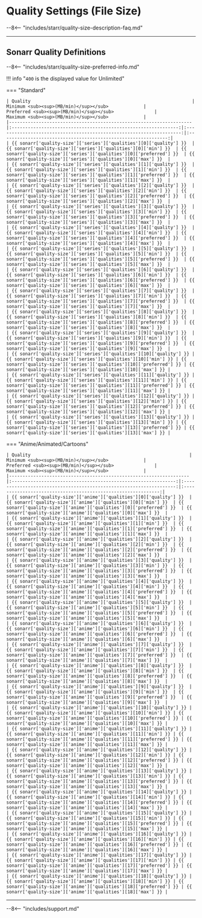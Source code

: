 # Quality Settings (File Size)

--8<-- "includes/starr/quality-size-description-faq.md"

---

## Sonarr Quality Definitions

--8<-- "includes/starr/quality-size-preferred-info.md"

!!! info "`400` is the displayed value for Unlimited"

=== "Standard"

    | Quality                                                            |             Minimum <sub><sup>(MB/min)</sup></sub>             |               Preferred <sub><sup>(MB/min)</sup></sub>               |             Maximum <sub><sup>(MB/min)</sup></sub>             |
    |--------------------------------------------------------------------|:--------------------------------------------------------------:|:--------------------------------------------------------------------:|:--------------------------------------------------------------:|
    | {{ sonarr['quality-size']['series']['qualities'][0]['quality'] }}  | {{ sonarr['quality-size']['series']['qualities'][0]['min'] }}  | {{ sonarr['quality-size']['series']['qualities'][0]['preferred'] }}  | {{ sonarr['quality-size']['series']['qualities'][0]['max'] }}  |
    | {{ sonarr['quality-size']['series']['qualities'][1]['quality'] }}  | {{ sonarr['quality-size']['series']['qualities'][1]['min'] }}  | {{ sonarr['quality-size']['series']['qualities'][1]['preferred'] }}  | {{ sonarr['quality-size']['series']['qualities'][1]['max'] }}  |
    | {{ sonarr['quality-size']['series']['qualities'][2]['quality'] }}  | {{ sonarr['quality-size']['series']['qualities'][2]['min'] }}  | {{ sonarr['quality-size']['series']['qualities'][2]['preferred'] }}  | {{ sonarr['quality-size']['series']['qualities'][2]['max'] }}  |
    | {{ sonarr['quality-size']['series']['qualities'][3]['quality'] }}  | {{ sonarr['quality-size']['series']['qualities'][3]['min'] }}  | {{ sonarr['quality-size']['series']['qualities'][3]['preferred'] }}  | {{ sonarr['quality-size']['series']['qualities'][3]['max'] }}  |
    | {{ sonarr['quality-size']['series']['qualities'][4]['quality'] }}  | {{ sonarr['quality-size']['series']['qualities'][4]['min'] }}  | {{ sonarr['quality-size']['series']['qualities'][4]['preferred'] }}  | {{ sonarr['quality-size']['series']['qualities'][4]['max'] }}  |
    | {{ sonarr['quality-size']['series']['qualities'][5]['quality'] }}  | {{ sonarr['quality-size']['series']['qualities'][5]['min'] }}  | {{ sonarr['quality-size']['series']['qualities'][5]['preferred'] }}  | {{ sonarr['quality-size']['series']['qualities'][5]['max'] }}  |
    | {{ sonarr['quality-size']['series']['qualities'][6]['quality'] }}  | {{ sonarr['quality-size']['series']['qualities'][6]['min'] }}  | {{ sonarr['quality-size']['series']['qualities'][6]['preferred'] }}  | {{ sonarr['quality-size']['series']['qualities'][6]['max'] }}  |
    | {{ sonarr['quality-size']['series']['qualities'][7]['quality'] }}  | {{ sonarr['quality-size']['series']['qualities'][7]['min'] }}  | {{ sonarr['quality-size']['series']['qualities'][7]['preferred'] }}  | {{ sonarr['quality-size']['series']['qualities'][7]['max'] }}  |
    | {{ sonarr['quality-size']['series']['qualities'][8]['quality'] }}  | {{ sonarr['quality-size']['series']['qualities'][8]['min'] }}  | {{ sonarr['quality-size']['series']['qualities'][8]['preferred'] }}  | {{ sonarr['quality-size']['series']['qualities'][8]['max'] }}  |
    | {{ sonarr['quality-size']['series']['qualities'][9]['quality'] }}  | {{ sonarr['quality-size']['series']['qualities'][9]['min'] }}  | {{ sonarr['quality-size']['series']['qualities'][9]['preferred'] }}  | {{ sonarr['quality-size']['series']['qualities'][9]['max'] }}  |
    | {{ sonarr['quality-size']['series']['qualities'][10]['quality'] }} | {{ sonarr['quality-size']['series']['qualities'][10]['min'] }} | {{ sonarr['quality-size']['series']['qualities'][10]['preferred'] }} | {{ sonarr['quality-size']['series']['qualities'][10]['max'] }} |
    | {{ sonarr['quality-size']['series']['qualities'][11]['quality'] }} | {{ sonarr['quality-size']['series']['qualities'][11]['min'] }} | {{ sonarr['quality-size']['series']['qualities'][11]['preferred'] }} | {{ sonarr['quality-size']['series']['qualities'][11]['max'] }} |
    | {{ sonarr['quality-size']['series']['qualities'][12]['quality'] }} | {{ sonarr['quality-size']['series']['qualities'][12]['min'] }} | {{ sonarr['quality-size']['series']['qualities'][12]['preferred'] }} | {{ sonarr['quality-size']['series']['qualities'][12]['max'] }} |
    | {{ sonarr['quality-size']['series']['qualities'][13]['quality'] }} | {{ sonarr['quality-size']['series']['qualities'][13]['min'] }} | {{ sonarr['quality-size']['series']['qualities'][13]['preferred'] }} | {{ sonarr['quality-size']['series']['qualities'][13]['max'] }} |

=== "Anime/Animated/Cartoons"

    | Quality                                                           |            Minimum <sub><sup>(MB/min)</sup></sub>             |              Preferred <sub><sup>(MB/min)</sup></sub>               |            Maximum <sub><sup>(MB/min)</sup></sub>             |
    |-------------------------------------------------------------------|:-------------------------------------------------------------:|:-------------------------------------------------------------------:|:-------------------------------------------------------------:|
    | {{ sonarr['quality-size']['anime']['qualities'][0]['quality'] }}  | {{ sonarr['quality-size']['anime']['qualities'][0]['min'] }}  | {{ sonarr['quality-size']['anime']['qualities'][0]['preferred'] }}  | {{ sonarr['quality-size']['anime']['qualities'][0]['max'] }}  |
    | {{ sonarr['quality-size']['anime']['qualities'][1]['quality'] }}  | {{ sonarr['quality-size']['anime']['qualities'][1]['min'] }}  | {{ sonarr['quality-size']['anime']['qualities'][1]['preferred'] }}  | {{ sonarr['quality-size']['anime']['qualities'][1]['max'] }}  |
    | {{ sonarr['quality-size']['anime']['qualities'][2]['quality'] }}  | {{ sonarr['quality-size']['anime']['qualities'][2]['min'] }}  | {{ sonarr['quality-size']['anime']['qualities'][2]['preferred'] }}  | {{ sonarr['quality-size']['anime']['qualities'][2]['max'] }}  |
    | {{ sonarr['quality-size']['anime']['qualities'][3]['quality'] }}  | {{ sonarr['quality-size']['anime']['qualities'][3]['min'] }}  | {{ sonarr['quality-size']['anime']['qualities'][3]['preferred'] }}  | {{ sonarr['quality-size']['anime']['qualities'][3]['max'] }}  |
    | {{ sonarr['quality-size']['anime']['qualities'][4]['quality'] }}  | {{ sonarr['quality-size']['anime']['qualities'][4]['min'] }}  | {{ sonarr['quality-size']['anime']['qualities'][4]['preferred'] }}  | {{ sonarr['quality-size']['anime']['qualities'][4]['max'] }}  |
    | {{ sonarr['quality-size']['anime']['qualities'][5]['quality'] }}  | {{ sonarr['quality-size']['anime']['qualities'][5]['min'] }}  | {{ sonarr['quality-size']['anime']['qualities'][5]['preferred'] }}  | {{ sonarr['quality-size']['anime']['qualities'][5]['max'] }}  |
    | {{ sonarr['quality-size']['anime']['qualities'][6]['quality'] }}  | {{ sonarr['quality-size']['anime']['qualities'][6]['min'] }}  | {{ sonarr['quality-size']['anime']['qualities'][6]['preferred'] }}  | {{ sonarr['quality-size']['anime']['qualities'][6]['max'] }}  |
    | {{ sonarr['quality-size']['anime']['qualities'][7]['quality'] }}  | {{ sonarr['quality-size']['anime']['qualities'][7]['min'] }}  | {{ sonarr['quality-size']['anime']['qualities'][7]['preferred'] }}  | {{ sonarr['quality-size']['anime']['qualities'][7]['max'] }}  |
    | {{ sonarr['quality-size']['anime']['qualities'][8]['quality'] }}  | {{ sonarr['quality-size']['anime']['qualities'][8]['min'] }}  | {{ sonarr['quality-size']['anime']['qualities'][8]['preferred'] }}  | {{ sonarr['quality-size']['anime']['qualities'][8]['max'] }}  |
    | {{ sonarr['quality-size']['anime']['qualities'][9]['quality'] }}  | {{ sonarr['quality-size']['anime']['qualities'][9]['min'] }}  | {{ sonarr['quality-size']['anime']['qualities'][9]['preferred'] }}  | {{ sonarr['quality-size']['anime']['qualities'][9]['max'] }}  |
    | {{ sonarr['quality-size']['anime']['qualities'][10]['quality'] }} | {{ sonarr['quality-size']['anime']['qualities'][10]['min'] }} | {{ sonarr['quality-size']['anime']['qualities'][10]['preferred'] }} | {{ sonarr['quality-size']['anime']['qualities'][10]['max'] }} |
    | {{ sonarr['quality-size']['anime']['qualities'][11]['quality'] }} | {{ sonarr['quality-size']['anime']['qualities'][11]['min'] }} | {{ sonarr['quality-size']['anime']['qualities'][11]['preferred'] }} | {{ sonarr['quality-size']['anime']['qualities'][11]['max'] }} |
    | {{ sonarr['quality-size']['anime']['qualities'][12]['quality'] }} | {{ sonarr['quality-size']['anime']['qualities'][12]['min'] }} | {{ sonarr['quality-size']['anime']['qualities'][12]['preferred'] }} | {{ sonarr['quality-size']['anime']['qualities'][12]['max'] }} |
    | {{ sonarr['quality-size']['anime']['qualities'][13]['quality'] }} | {{ sonarr['quality-size']['anime']['qualities'][13]['min'] }} | {{ sonarr['quality-size']['anime']['qualities'][13]['preferred'] }} | {{ sonarr['quality-size']['anime']['qualities'][13]['max'] }} |
    | {{ sonarr['quality-size']['anime']['qualities'][14]['quality'] }} | {{ sonarr['quality-size']['anime']['qualities'][14]['min'] }} | {{ sonarr['quality-size']['anime']['qualities'][14]['preferred'] }} | {{ sonarr['quality-size']['anime']['qualities'][14]['max'] }} |
    | {{ sonarr['quality-size']['anime']['qualities'][15]['quality'] }} | {{ sonarr['quality-size']['anime']['qualities'][15]['min'] }} | {{ sonarr['quality-size']['anime']['qualities'][15]['preferred'] }} | {{ sonarr['quality-size']['anime']['qualities'][15]['max'] }} |
    | {{ sonarr['quality-size']['anime']['qualities'][16]['quality'] }} | {{ sonarr['quality-size']['anime']['qualities'][16]['min'] }} | {{ sonarr['quality-size']['anime']['qualities'][16]['preferred'] }} | {{ sonarr['quality-size']['anime']['qualities'][16]['max'] }} |
    | {{ sonarr['quality-size']['anime']['qualities'][17]['quality'] }} | {{ sonarr['quality-size']['anime']['qualities'][17]['min'] }} | {{ sonarr['quality-size']['anime']['qualities'][17]['preferred'] }} | {{ sonarr['quality-size']['anime']['qualities'][17]['max'] }} |
    | {{ sonarr['quality-size']['anime']['qualities'][18]['quality'] }} | {{ sonarr['quality-size']['anime']['qualities'][18]['min'] }} | {{ sonarr['quality-size']['anime']['qualities'][18]['preferred'] }} | {{ sonarr['quality-size']['anime']['qualities'][18]['max'] }} |

---

--8<-- "includes/support.md"
